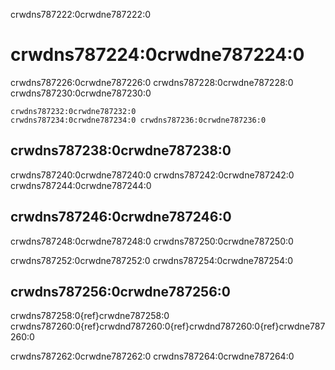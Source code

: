 crwdns787222:0crwdne787222:0
# crwdns787224:0crwdne787224:0
crwdns787226:0crwdne787226:0 crwdns787228:0crwdne787228:0 crwdns787230:0crwdne787230:0

```{figure} ../../figures/new-community.png
crwdns787232:0crwdne787232:0
crwdns787234:0crwdne787234:0 crwdns787236:0crwdne787236:0
```

## crwdns787238:0crwdne787238:0

crwdns787240:0crwdne787240:0 crwdns787242:0crwdne787242:0 crwdns787244:0crwdne787244:0

## crwdns787246:0crwdne787246:0

crwdns787248:0crwdne787248:0 crwdns787250:0crwdne787250:0

crwdns787252:0crwdne787252:0 crwdns787254:0crwdne787254:0

## crwdns787256:0crwdne787256:0

crwdns787258:0{ref}crwdne787258:0 crwdns787260:0{ref}crwdnd787260:0{ref}crwdnd787260:0{ref}crwdne787260:0

crwdns787262:0crwdne787262:0 crwdns787264:0crwdne787264:0
